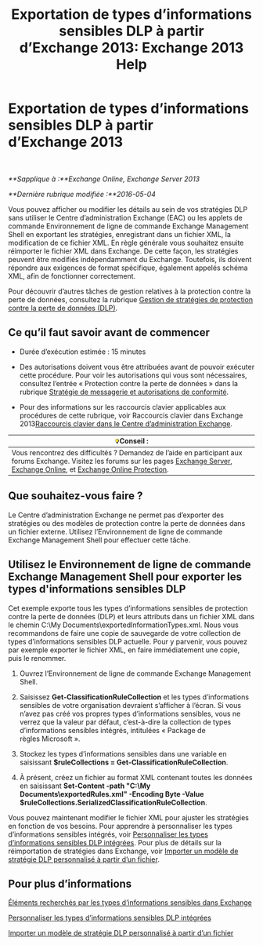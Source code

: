 ﻿---
title: 'Exportation de types d’informations sensibles DLP à partir d’Exchange 2013: Exchange 2013 Help'
TOCTitle: Exportation de types d’informations sensibles DLP à partir d’Exchange
ms:assetid: 8f02fbc2-dd1c-4276-be1a-517a43fe39b2
ms:mtpsurl: https://technet.microsoft.com/fr-fr/library/Dn479225(v=EXCHG.150)
ms:contentKeyID: 59634340
ms.date: 05/23/2018
mtps_version: v=EXCHG.150
ms.translationtype: MT
---

# Exportation de types d’informations sensibles DLP à partir d’Exchange 2013

 

_**Sapplique à :**Exchange Online, Exchange Server 2013_

_**Dernière rubrique modifiée :**2016-05-04_

Vous pouvez afficher ou modifier les détails au sein de vos stratégies DLP sans utiliser le Centre d’administration Exchange (EAC) ou les applets de commande Environnement de ligne de commande Exchange Management Shell en exportant les stratégies, enregistrant dans un fichier XML, la modification de ce fichier XML. En règle générale vous souhaitez ensuite réimporter le fichier XML dans Exchange. De cette façon, les stratégies peuvent être modifiés indépendamment du Exchange. Toutefois, ils doivent répondre aux exigences de format spécifique, également appelés schéma XML, afin de fonctionner correctement.

Pour découvrir d’autres tâches de gestion relatives à la protection contre la perte de données, consultez la rubrique [Gestion de stratégies de protection contre la perte de données (DLP)](manage-dlp-policies-exchange-2013-help.md).

## Ce qu’il faut savoir avant de commencer

  - Durée d’exécution estimée : 15 minutes

  - Des autorisations doivent vous être attribuées avant de pouvoir exécuter cette procédure. Pour voir les autorisations qui vous sont nécessaires, consultez l’entrée « Protection contre la perte de données » dans la rubrique [Stratégie de messagerie et autorisations de conformité](messaging-policy-and-compliance-permissions-exchange-2013-help.md).

  - Pour des informations sur les raccourcis clavier applicables aux procédures de cette rubrique, voir Raccourcis clavier dans Exchange 2013[Raccourcis clavier dans le Centre d’administration Exchange](keyboard-shortcuts-in-the-exchange-admin-center-exchange-online-protection-help.md).

<table>
<thead>
<tr class="header">
<th><img src="images/Bb125224.tip(EXCHG.150).gif" title="Conseil" alt="Conseil" />Conseil :</th>
</tr>
</thead>
<tbody>
<tr class="odd">
<td>Vous rencontrez des difficultés ? Demandez de l’aide en participant aux forums Exchange. Visitez les forums sur les pages <a href="https://go.microsoft.com/fwlink/p/?linkid=60612">Exchange Server</a>, <a href="https://go.microsoft.com/fwlink/p/?linkid=267542">Exchange Online</a>, et <a href="https://go.microsoft.com/fwlink/p/?linkid=285351">Exchange Online Protection</a>.</td>
</tr>
</tbody>
</table>


## Que souhaitez-vous faire ?

Le Centre d’administration Exchange ne permet pas d’exporter des stratégies ou des modèles de protection contre la perte de données dans un fichier externe. Utilisez l’Environnement de ligne de commande Exchange Management Shell pour effectuer cette tâche.

## Utilisez le Environnement de ligne de commande Exchange Management Shell pour exporter les types d'informations sensibles DLP

Cet exemple exporte tous les types d’informations sensibles de protection contre la perte de données (DLP) et leurs attributs dans un fichier XML dans le chemin C:\\My Documents\\exportedInformationTypes.xml. Nous vous recommandons de faire une copie de sauvegarde de votre collection de types d’informations sensibles DLP actuelle. Pour y parvenir, vous pouvez par exemple exporter le fichier XML, en faire immédiatement une copie, puis le renommer.

1.  Ouvrez l’Environnement de ligne de commande Exchange Management Shell.

2.  Saisissez **Get-ClassificationRuleCollection** et les types d’informations sensibles de votre organisation devraient s’afficher à l’écran. Si vous n’avez pas créé vos propres types d’informations sensibles, vous ne verrez que la valeur par défaut, c’est-à-dire la collection de types d’informations sensibles intégrés, intitulées « Package de règles Microsoft ».

3.  Stockez les types d’informations sensibles dans une variable en saisissant **$ruleCollections = Get-ClassificationRuleCollection**.

4.  À présent, créez un fichier au format XML contenant toutes les données en saisissant **Set-Content -path "C:\\My Documents\\exportedRules.xml" -Encoding Byte -Value $ruleCollections.SerializedClassificationRuleCollection**.

Vous pouvez maintenant modifier le fichier XML pour ajuster les stratégies en fonction de vos besoins. Pour apprendre à personnaliser les types d’informations sensibles intégrés, voir [Personnaliser les types d’informations sensibles DLP intégrées](customize-the-built-in-dlp-sensitive-information-types-exchange-2013-help.md). Pour plus de détails sur la réimportation de stratégies dans Exchange, voir [Importer un modèle de stratégie DLP personnalisé à partir d’un fichier](import-a-custom-dlp-policy-template-from-a-file-exchange-2013-help.md).

## Pour plus d’informations

[Éléments recherchés par les types d’informations sensibles dans Exchange](what-the-sensitive-information-types-in-exchange-look-for-exchange-online-help.md)

[Personnaliser les types d’informations sensibles DLP intégrées](customize-the-built-in-dlp-sensitive-information-types-exchange-2013-help.md)

[Importer un modèle de stratégie DLP personnalisé à partir d’un fichier](import-a-custom-dlp-policy-template-from-a-file-exchange-2013-help.md)

